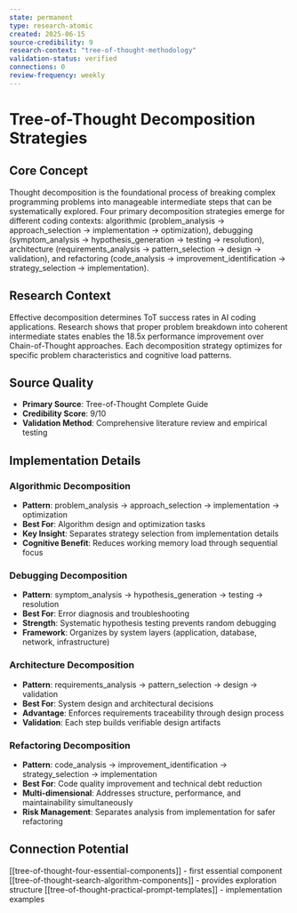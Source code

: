 ```yaml
---
state: permanent
type: research-atomic
created: 2025-06-15
source-credibility: 9
research-context: "tree-of-thought-methodology"
validation-status: verified
connections: 0
review-frequency: weekly
---
```


# Tree-of-Thought Decomposition Strategies

## Core Concept
Thought decomposition is the foundational process of breaking complex programming problems into manageable intermediate steps that can be systematically explored. Four primary decomposition strategies emerge for different coding contexts: algorithmic (problem_analysis → approach_selection → implementation → optimization), debugging (symptom_analysis → hypothesis_generation → testing → resolution), architecture (requirements_analysis → pattern_selection → design → validation), and refactoring (code_analysis → improvement_identification → strategy_selection → implementation).

## Research Context
Effective decomposition determines ToT success rates in AI coding applications. Research shows that proper problem breakdown into coherent intermediate states enables the 18.5x performance improvement over Chain-of-Thought approaches. Each decomposition strategy optimizes for specific problem characteristics and cognitive load patterns.

## Source Quality
- **Primary Source**: Tree-of-Thought Complete Guide
- **Credibility Score**: 9/10
- **Validation Method**: Comprehensive literature review and empirical testing

## Implementation Details

### Algorithmic Decomposition
- **Pattern**: problem_analysis → approach_selection → implementation → optimization
- **Best For**: Algorithm design and optimization tasks
- **Key Insight**: Separates strategy selection from implementation details
- **Cognitive Benefit**: Reduces working memory load through sequential focus

### Debugging Decomposition  
- **Pattern**: symptom_analysis → hypothesis_generation → testing → resolution
- **Best For**: Error diagnosis and troubleshooting
- **Strength**: Systematic hypothesis testing prevents random debugging
- **Framework**: Organizes by system layers (application, database, network, infrastructure)

### Architecture Decomposition
- **Pattern**: requirements_analysis → pattern_selection → design → validation
- **Best For**: System design and architectural decisions
- **Advantage**: Enforces requirements traceability through design process
- **Validation**: Each step builds verifiable design artifacts

### Refactoring Decomposition
- **Pattern**: code_analysis → improvement_identification → strategy_selection → implementation
- **Best For**: Code quality improvement and technical debt reduction
- **Multi-dimensional**: Addresses structure, performance, and maintainability simultaneously
- **Risk Management**: Separates analysis from implementation for safer refactoring

## Connection Potential
[[tree-of-thought-four-essential-components]] - first essential component
[[tree-of-thought-search-algorithm-components]] - provides exploration structure
[[tree-of-thought-practical-prompt-templates]] - implementation examples
